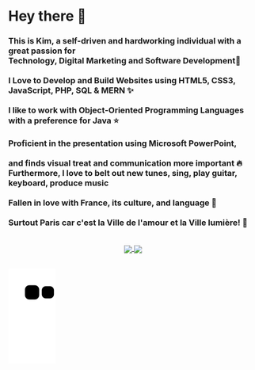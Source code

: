<div text-align:"justify">
<h1><b>Hey there 👋</b></h1>

<h3>This is Kim, a self-driven and hardworking individual with a great passion for<br>
Technology, Digital Marketing and Software Development🤩 <br>
<br>I Love to Develop and Build Websites using HTML5, CSS3, JavaScript, PHP, SQL & MERN ✨ <br><br>
I like to work with Object-Oriented Programming Languages with a preference for Java ⭐<br><br>
Proficient in the presentation using Microsoft PowerPoint,
<br><br>and finds visual treat and communication more important 🔥 <br>
Furthermore, I love to belt out new tunes, sing, play guitar, keyboard, produce music<br><br>
Fallen in love with France, its culture, and language 💖 <br><br>
Surtout Paris car c'est la Ville de l'amour et la Ville lumière! 💓</h3>
</div>
</br>

 <div align="center">
  <a href="https://github.com/Kimberly-Marcelin-Nathan">
   <img align="center" height="170" src="https://github-readme-stats.vercel.app/api/top-langs/?username=Kimberly-Marcelin-Nathan&layout=compact&langs_count=16&theme=dracula"/>
  <img align="center" src="https://github-readme-stats.vercel.app/api?username=Kimberly-Marcelin-Nathan&show_icons=true&theme=dracula&include_all_commits=true&count_private=true&hide=issues"/>
   </div>
 
</br>
 
  ![Snake animation](https://github.com/Kimberly-Marcelin-Nathan/Kimberly-Marcelin-Nathan/blob/output/github-contribution-grid-snake.svg)
 
</div>
